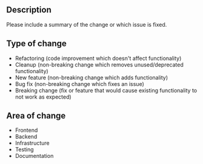 ## Description

Please include a summary of the change or which issue is fixed.

## Type of change

- Refactoring (code improvement which doesn't affect functionality)
- Cleanup (non-breaking change which removes unused/deprecated functionality)
- New feature (non-breaking change which adds functionality)
- Bug fix (non-breaking change which fixes an issue)
- Breaking change (fix or feature that would cause existing functionality to not work as expected)

## Area of change

- Frontend
- Backend
- Infrastructure
- Testing
- Documentation
